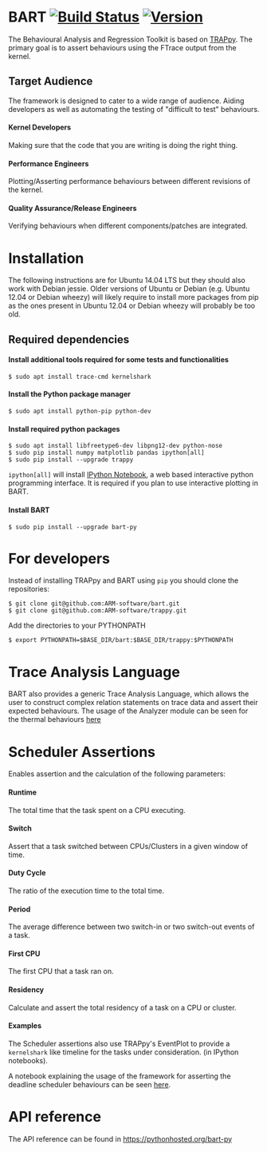 BART [![Build Status](https://travis-ci.org/ARM-software/bart.svg?branch=master)](https://travis-ci.org/ARM-software/bart) [![Version](https://img.shields.io/pypi/v/bart-py.svg)](https://pypi.python.org/pypi/bart-py)
====

The Behavioural Analysis and Regression Toolkit is based on
[TRAPpy](https://github.com/ARM-software/trappy). The primary goal is to assert
behaviours using the FTrace output from the kernel.

## Target Audience

The framework is designed to cater to a wide range of audience. Aiding
developers as well as automating the testing of "difficult to test" behaviours.

#### Kernel Developers

Making sure that the code that you are writing is doing the right thing.

#### Performance Engineers

Plotting/Asserting performance behaviours between different revisions of the
kernel.

#### Quality Assurance/Release Engineers

Verifying behaviours when different components/patches are integrated.

# Installation

The following instructions are for Ubuntu 14.04 LTS but they should
also work with Debian jessie.  Older versions of Ubuntu or Debian
(e.g. Ubuntu 12.04 or Debian wheezy) will likely require to install
more packages from pip as the ones present in Ubuntu 12.04 or Debian
wheezy will probably be too old.

## Required dependencies

#### Install additional tools required for some tests and functionalities

    $ sudo apt install trace-cmd kernelshark

#### Install the Python package manager

    $ sudo apt install python-pip python-dev

#### Install required python packages

    $ sudo apt install libfreetype6-dev libpng12-dev python-nose
    $ sudo pip install numpy matplotlib pandas ipython[all]
    $ sudo pip install --upgrade trappy

`ipython[all]` will install [IPython
Notebook](http://ipython.org/notebook.html), a web based interactive
python programming interface.  It is required if you plan to use interactive
plotting in BART.

#### Install BART

    $ sudo pip install --upgrade bart-py

# For developers

Instead of installing TRAPpy and BART using `pip` you should clone the repositories:

    $ git clone git@github.com:ARM-software/bart.git
    $ git clone git@github.com:ARM-software/trappy.git

Add the directories to your PYTHONPATH

    $ export PYTHONPATH=$BASE_DIR/bart:$BASE_DIR/trappy:$PYTHONPATH


# Trace Analysis Language

BART also provides a generic Trace Analysis Language, which allows the user to
construct complex relation statements on trace data and assert their expected
behaviours. The usage of the Analyzer module can be seen for the thermal
behaviours
[here](https://github.com/ARM-software/bart/blob/master/docs/notebooks/thermal/Thermal.ipynb)

# Scheduler Assertions

Enables assertion and the calculation of the following parameters:

#### Runtime

The total time that the task spent on a CPU executing.

#### Switch

Assert that a task switched between CPUs/Clusters in a given window of time.

#### Duty Cycle

The ratio of the execution time to the total time.

#### Period

The average difference between two switch-in or two switch-out events of a
task.

#### First CPU

The first CPU that a task ran on.

#### Residency

Calculate and assert the total residency of a task on a CPU or cluster.

#### Examples

The Scheduler assertions also use TRAPpy's EventPlot to provide a `kernelshark`
like timeline for the tasks under consideration. (in IPython notebooks).

A notebook explaining the usage of the framework for asserting the deadline
scheduler behaviours can be seen
[here](https://rawgit.com/sinkap/0abbcc4918eb228b8887/raw/a1b4d6e0079f4ea0368d595d335bc340616501ff/SchedDeadline.html).

# API reference

The API reference can be found in https://pythonhosted.org/bart-py
